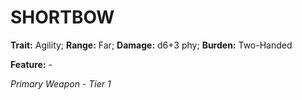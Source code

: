 # SHORTBOW

**Trait:** Agility; **Range:** Far; **Damage:** d6+3 phy; **Burden:** Two-Handed

**Feature:** -

*Primary Weapon - Tier 1*